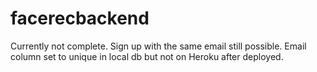 # facerecbackend

Currently not complete. Sign up with the same email still possible. Email column set to unique in local db but not on Heroku after deployed.
